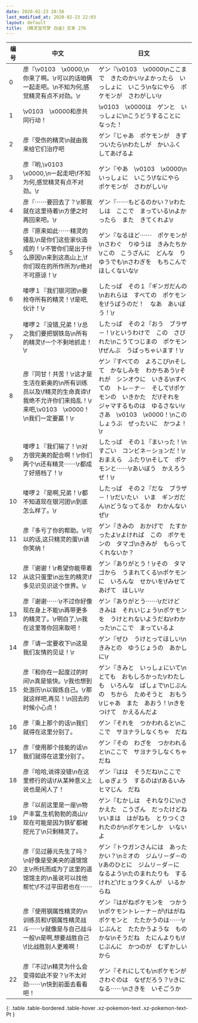 ```yaml
---
date: 2020-02-23 20:56
last_modified_at: 2020-02-23 22:03
layout: default
title: 《精灵宝可梦 白金》文本 276
---
```

| 编号 | 中文 | 日文 |
| ---- | ---- | ---- |
| 0 | 彦『\v0103　\x0000,\n你来了啊。\r可以的话咱俩一起走吧。\n不知为何,感觉精灵有点不对劲。\r | ゲン『\v0103　\x0000\nここまで　きたのかい\rよかったら　いっしょに　いこう\nなにやら　ポケモンが　さわがしい\r |
| 1 | \v0103　\x0000和彦共同行动！ | \v0103　\x0000は　ゲンと　いっしょに\nこうどうすることに　なった！ |
| 2 | 彦『受伤的精灵\n就由我来给它们治疗吧 | ゲン『じゃあ　ポケモンが　きずついたら\nわたしが　かいふく　してあげるよ |
| 3 | 彦『哟,\v0103　\x0000,\n一起走吧\f不知为何,感觉精灵有点不对劲。\r | ゲン『やあ　\v0103　\x0000\nいっしょに　いこう\fなにやら　ポケモンが　さわがしい\r |
| 4 | 彦『⋯⋯要回去了？\r那我就在这里待着\n方便之时再回来吧。\r | ゲン『⋯⋯もどるのかい？\rわたしは　ここで　まっている\nよかったら　また　きてくれよ\r |
| 5 | 彦『原来如此⋯⋯精灵的骚乱\n是你们这些家伙造成的！\r不管你们是出于什么原因\n来到这高山上,\f你们现在的所作所为\r绝对不可原谅！\r | ゲン『なるほど⋯⋯　ポケモンが\nさわぐ　りゆうは　きみたちか\rこの　こうざんに　どんな　りゆうでも\nさわぎを　もちこんで　ほしくないな\r |
| 6 | 喽啰１『我们银河团\n要抢夺所有的精灵！\f是吧,伙计！\r | したっぱ　その１『ギンガだんの\nおれらは　すべての　ポケモンを\fうばうのだ！　なあ　あいぼう！\r |
| 7 | 喽啰２『没错,兄弟！\r总之我们要把钢铁岛\n所有的精灵\f一个不剩地抓走！\r | したっぱ　その２『おう　ブラザ－！\rというわけで　この　さびれた\nこうてつじまの　ポケモン\fぜんぶ　うばっちゃいます！\r |
| 8 | 彦『同甘！共苦！\r这才是生活在新奥的\n所有训练员以及\f精灵的生命真谛\f我绝不允许你们来捣乱！\r来吧,\v0103　\x0000！\n我们一定要赢！\r | ゲン『すべての　よろこび\nそして　かなしみを　わかちあう\rそれが　シンオウに　いきる\nすべての　トレ－ナ－　そして\fポケモンの　いきかた　だ\fそれを　ジャマするものは　ゆるさない\rさあ　\v0103　\x0000！\nこの　しょうぶ　ぜったいに　かつよ！\r |
| 9 | 喽啰１『我们输了！\n对方很完美的配合啊！\r你们两个\n还有精灵⋯⋯\r都成了好搭档了！\r | したっぱ　その１『まいった！\nすごい　コンビネ－ションだ！\rおまえら　ふたり\nそして　ポケモンと⋯⋯\rあいぼう　かえろうぜ！\r |
| 10 | 喽啰２『是啊,兄弟！\r都不知道现在银河团\n到底怎么样了。\r | したっぱ　その２『だな　ブラザ－！\rだいたい　いま　ギンガだん\nどうなってるか　わかんないぜ\r |
| 11 | 彦『多亏了你的帮助。\r可以的话,这只精灵的蛋\n请你笑纳！ | ゲン『きみの　おかげで　たすかったよ\rよければ　この　ポケモンの　タマゴ\nきみが　もらって　くれないか？ |
| 12 | 彦『谢谢！\r希望你能带着从这只蛋里\n出生的精灵\f多见识见识这个世界。\r | ゲン『ありがとう！\rその　タマゴから　うまれてくる\nポケモンに　いろんな　せかいを\fみせてあげて　ほしい\r |
| 13 | 彦『谢谢⋯⋯\r不过你好像现在身上不能\n再带更多的精灵了。\r明白了,\n我在这里等你回来取吧！ | ゲン『ありがとう⋯⋯\rだけど　きみは　それいじょう\nポケモンを　うけとれないようだね\rわかった\nここで　まっているよ |
| 14 | 彦『请一定要收下\n这是我们友情的见证！\r | ゲン『ぜひ　うけとってほしい\nきみとの　ゆうじょうの　あかしに\r |
| 15 | 彦『和你在一起度过的时间\n真是愉快。\r我也想到处游历\n以锻炼自己。\r那就这样吧,再见！\n回去的时候小心点！ | ゲン『きみと　いっしょにいて\nとても　おもしろかった\rわたしも　いろんな　ばしょで\nじぶんの　ちから　ためそうと　おもう\rじゃあ　また　あおう！\nきをつけて　かえるんだよ |
| 16 | 彦『乘上那个的话\n我们就得在这里分别了。 | ゲン『それを　つかわれると\nここで　サヨナラしなくちゃ　だね |
| 17 | 彦『使用那个技能的话\n我们就得在这里分别了。 | ゲン『その　わざを　つかわれると\nここで　サヨナラしなくちゃ　だね |
| 18 | 彦『哈哈,说得没错\n在这里修行的话\f从某种意义上说也是闲人了！ | ゲン『はは　そうだね\nここで　しゅぎょう　するのは\fあるいみ　ヒマじん　だね |
| 19 | 彦『以前这里是一座\n物产丰富,生机勃勃的高山\r现在可能是因为铁矿都被挖光了\n只剩精灵了。 | ゲン『むかしは　それなりに\nさかえた　こうざん　だったけどね\rいまは　はがねも　とりつくされたのか\nポケモンしか　いないよ |
| 20 | 彦『见过藤元先生了吗？\n好像是受美央的道馆馆主\r所托而成为了这里的道馆馆主的\n虽说可以找他帮忙\f不过平田君也在⋯⋯ | ゲン『トウガンさんには　あったかい？\nミオの　ジムリ－ダ－の\rあのひとに　ジムリ－ダ－に　なるよう\nたのまれたりも　するけれど\fヒョウタくんが　いるからね |
| 21 | 彦『使用钢属性精灵的\n训练员和\f钢属性精灵战斗⋯⋯\r就像是与自己战斗一般\n是啊,想要战胜自己\f比战胜别人更难啊！ | ゲン『はがねポケモンを　つかう\nポケモントレ－ナ－が\fはがねポケモンと　たたかうのは⋯⋯\rじぶんと　たたかうような　ものかな\nそうだね　たにんよりも\fじぶんに　かつのが　むずかしいから |
| 22 | 彦『不过\n精灵为什么会变得如此不安？\r不太对劲⋯⋯\n快到前面去看看吧！ | ゲン『それにしても\nポケモンが　さわぐのは　なぜだろう？\rきになる⋯⋯\nさきを　いそごうか |
{: .table .table-bordered .table-hover .xz-pokemon-text .xz-pokemon-text-Pt }